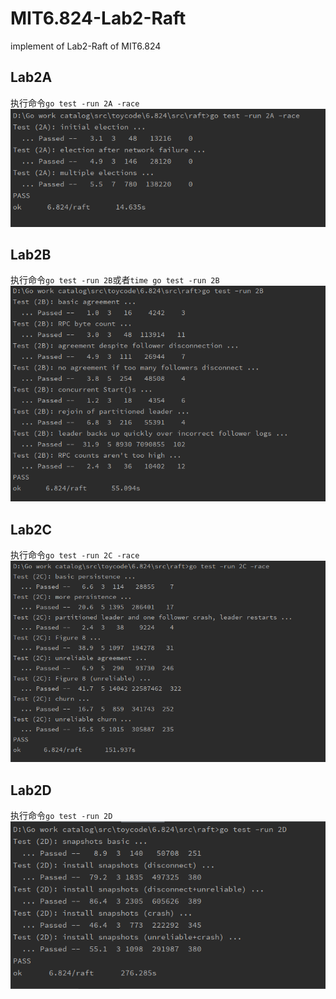 # MIT6.824-Lab2-Raft
implement of Lab2-Raft of MIT6.824

## Lab2A
执行命令`go test -run 2A -race`  
![Lab2A](./lab_res/Lab2A.PNG)

## Lab2B
执行命令`go test -run 2B`或者`time go test -run 2B`  
![Lab2B](./lab_res/Lab2B.PNG)

## Lab2C
执行命令`go test -run 2C -race`  
![Lab2C](./lab_res/Lab2C.PNG)

## Lab2D
执行命令`go test -run 2D`  
![Lab2D](./lab_res/Lab2D.PNG)